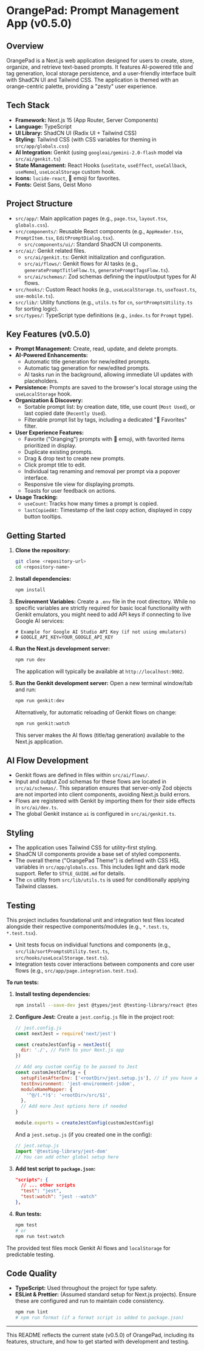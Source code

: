 # OrangePad: Prompt Management App (v0.5.0)

## Overview
OrangePad is a Next.js web application designed for users to create, store, organize, and retrieve text-based prompts. It features AI-powered title and tag generation, local storage persistence, and a user-friendly interface built with ShadCN UI and Tailwind CSS. The application is themed with an orange-centric palette, providing a "zesty" user experience.

## Tech Stack
*   **Framework:** Next.js 15 (App Router, Server Components)
*   **Language:** TypeScript
*   **UI Library:** ShadCN UI (Radix UI + Tailwind CSS)
*   **Styling:** Tailwind CSS (with CSS variables for theming in `src/app/globals.css`)
*   **AI Integration:** Genkit (using `googleai/gemini-2.0-flash` model via `src/ai/genkit.ts`)
*   **State Management:** React Hooks (`useState`, `useEffect`, `useCallback`, `useMemo`), `useLocalStorage` custom hook.
*   **Icons:** `lucide-react`, 🍊 emoji for favorites.
*   **Fonts:** Geist Sans, Geist Mono

## Project Structure
*   `src/app/`: Main application pages (e.g., `page.tsx`, `layout.tsx`, `globals.css`).
*   `src/components/`: Reusable React components (e.g., `AppHeader.tsx`, `PromptItem.tsx`, `EditPromptDialog.tsx`).
    *   `src/components/ui/`: Standard ShadCN UI components.
*   `src/ai/`: Genkit related files.
    *   `src/ai/genkit.ts`: Genkit initialization and configuration.
    *   `src/ai/flows/`: Genkit flows for AI tasks (e.g., `generatePromptTitleFlow.ts`, `generatePromptTagsFlow.ts`).
    *   `src/ai/schemas/`: Zod schemas defining the input/output types for AI flows.
*   `src/hooks/`: Custom React hooks (e.g., `useLocalStorage.ts`, `useToast.ts`, `use-mobile.ts`).
*   `src/lib/`: Utility functions (e.g., `utils.ts` for `cn`, `sortPromptsUtility.ts` for sorting logic).
*   `src/types/`: TypeScript type definitions (e.g., `index.ts` for `Prompt` type).

## Key Features (v0.5.0)
*   **Prompt Management:** Create, read, update, and delete prompts.
*   **AI-Powered Enhancements:**
    *   Automatic title generation for new/edited prompts.
    *   Automatic tag generation for new/edited prompts.
    *   AI tasks run in the background, allowing immediate UI updates with placeholders.
*   **Persistence:** Prompts are saved to the browser's local storage using the `useLocalStorage` hook.
*   **Organization & Discovery:**
    *   Sortable prompt list: by creation date, title, use count (`Most Used`), or last copied date (`Recently Used`).
    *   Filterable prompt list by tags, including a dedicated "🍊 Favorites" filter.
*   **User Experience Features:**
    *   Favorite ("Oranging") prompts with 🍊 emoji, with favorited items prioritized in display.
    *   Duplicate existing prompts.
    *   Drag & drop text to create new prompts.
    *   Click prompt title to edit.
    *   Individual tag renaming and removal per prompt via a popover interface.
    *   Responsive tile view for displaying prompts.
    *   Toasts for user feedback on actions.
*   **Usage Tracking:**
    *   `useCount`: Tracks how many times a prompt is copied.
    *   `lastCopiedAt`: Timestamp of the last copy action, displayed in copy button tooltips.

## Getting Started

1.  **Clone the repository:**
    ```bash
    git clone <repository-url>
    cd <repository-name>
    ```
2.  **Install dependencies:**
    ```bash
    npm install
    ```
3.  **Environment Variables:**
    Create a `.env` file in the root directory. While no specific variables are strictly required for basic local functionality with Genkit emulators, you might need to add API keys if connecting to live Google AI services:
    ```env
    # Example for Google AI Studio API Key (if not using emulators)
    # GOOGLE_API_KEY=YOUR_GOOGLE_API_KEY
    ```
4.  **Run the Next.js development server:**
    ```bash
    npm run dev
    ```
    The application will typically be available at `http://localhost:9002`.

5.  **Run the Genkit development server:**
    Open a new terminal window/tab and run:
    ```bash
    npm run genkit:dev
    ```
    Alternatively, for automatic reloading of Genkit flows on change:
    ```bash
    npm run genkit:watch
    ```
    This server makes the AI flows (title/tag generation) available to the Next.js application.

## AI Flow Development
*   Genkit flows are defined in files within `src/ai/flows/`.
*   Input and output Zod schemas for these flows are located in `src/ai/schemas/`. This separation ensures that server-only Zod objects are not imported into client components, avoiding Next.js build errors.
*   Flows are registered with Genkit by importing them for their side effects in `src/ai/dev.ts`.
*   The global Genkit instance `ai` is configured in `src/ai/genkit.ts`.

## Styling
*   The application uses Tailwind CSS for utility-first styling.
*   ShadCN UI components provide a base set of styled components.
*   The overall theme ("OrangePad Theme") is defined with CSS HSL variables in `src/app/globals.css`. This includes light and dark mode support. Refer to `STYLE_GUIDE.md` for details.
*   The `cn` utility from `src/lib/utils.ts` is used for conditionally applying Tailwind classes.

## Testing
This project includes foundational unit and integration test files located alongside their respective components/modules (e.g., `*.test.ts`, `*.test.tsx`).
*   Unit tests focus on individual functions and components (e.g., `src/lib/sortPromptsUtility.test.ts`, `src/hooks/useLocalStorage.test.ts`).
*   Integration tests cover interactions between components and core user flows (e.g., `src/app/page.integration.test.tsx`).

**To run tests:**
1.  **Install testing dependencies:**
    ```bash
    npm install --save-dev jest @types/jest @testing-library/react @testing-library/jest-dom ts-jest jest-environment-jsdom @testing-library/user-event
    ```
2.  **Configure Jest:** Create a `jest.config.js` file in the project root:
    ```javascript
    // jest.config.js
    const nextJest = require('next/jest')

    const createJestConfig = nextJest({
      dir: './', // Path to your Next.js app
    })
    
    // Add any custom config to be passed to Jest
    const customJestConfig = {
      setupFilesAfterEnv: ['<rootDir>/jest.setup.js'], // if you have a setup file
      testEnvironment: 'jest-environment-jsdom',
      moduleNameMapper: {
        '^@/(.*)$': '<rootDir>/src/$1',
      },
      // Add more Jest options here if needed
    }
    
    module.exports = createJestConfig(customJestConfig)
    ```
    And a `jest.setup.js` (if you created one in the config):
    ```javascript
    // jest.setup.js
    import '@testing-library/jest-dom' 
    // You can add other global setup here
    ```
3.  **Add test script to `package.json`:**
    ```json
    "scripts": {
      // ... other scripts
      "test": "jest",
      "test:watch": "jest --watch"
    },
    ```
4.  **Run tests:**
    ```bash
    npm test
    # or
    npm run test:watch
    ```
The provided test files mock Genkit AI flows and `localStorage` for predictable testing.

## Code Quality
*   **TypeScript:** Used throughout the project for type safety.
*   **ESLint & Prettier:** (Assumed standard setup for Next.js projects). Ensure these are configured and run to maintain code consistency.
    ```bash
    npm run lint
    # npm run format (if a format script is added to package.json)
    ```

---

This README reflects the current state (v0.5.0) of OrangePad, including its features, structure, and how to get started with development and testing.
